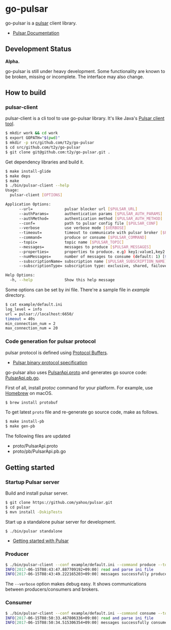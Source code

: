 # go-pulsar

go-pulsar is a [pulsar](https://github.com/yahoo/pulsar) client library.

* [Pulsar Documentation](https://github.com/yahoo/pulsar/blob/master/docs/Documentation.md)


## Development Status

**Alpha.**

go-pulsar is still under heavy development. Some functionality are known to be broken, missing or incomplete. The interface may also change.


## How to build

### pulsar-client

pulsar-client is a cli tool to use go-pulsar library. It's like Java's [Pulsar client tool](https://github.com/yahoo/pulsar/blob/master/docs/AdminTools.md#pulsar-client-tool).

```bash
$ mkdir work && cd work
$ export GOPATH="$(pwd)"
$ mkdir -p src/github.com/t2y/go-pulsar
$ cd src/github.com/t2y/go-pulsar
$ git clone git@github.com:t2y/go-pulsar.git .
```

Get dependency libraries and build it.

```bash
$ make install-glide
$ make deps
$ make
$ ./bin/pulsar-client --help
Usage:
  pulsar-client [OPTIONS]

Application Options:
      --url=              pulsar blocker url [$PULSAR_URL]
      --authParams=       authentication params [$PULSAR_AUTH_PARAMS]
      --authMethod=       authentication method [$PULSAR_AUTH_METHOD]
      --conf=             path to pulsar config file [$PULSAR_CONF]
      --verbose           use verbose mode [$VERBOSE]
      --timeout=          timeout to communicate with pulsar broker [$PULSAR_TIMEOUT]
      --command=          produce or consume [$PULSAR_COMMAND]
      --topic=            topic name [$PULSAR_TOPIC]
      --messages=         messages to produce [$PULSAR_MESSAGES]
      --properties=       properties to produce. e.g) key1:value1,key2:value2 [$PULSAR_PROPERTIES]
      --numMessages=      number of messages to consume (default: 1) [$PULSAR_NUM_MESSAGES]
      --subscriptionName= subscription name [$PULSAR_SUBSCRIPTION_NAME]
      --subscriptionType= subscription type: exclusive, shared, failover (default: exclusive) [$PULSAR_SUBSCRIPTION_TYPE]

Help Options:
  -h, --help              Show this help message
```

Some options can be set by *ini* file. There're a sample file in *example* directory.

```bash
$ cat example/default.ini
log_level = info
url = pulsar://localhost:6650/
timeout = 40s
min_connection_num = 2
max_connection_num = 20
```

### Code generation for pulsar protocol

pulsar protocol is defined using [Protocol Buffers](https://developers.google.com/protocol-buffers/).

* [Pulsar binary protocol specification](https://github.com/yahoo/pulsar/blob/master/docs/BinaryProtocol.md)

go-pulsar also uses [PulsarApi.proto](https://github.com/yahoo/pulsar/blob/master/pulsar-common/src/main/proto/PulsarApi.proto) and generates go source code: [PulsarApi.pb.go](https://github.com/t2y/go-pulsar/blob/master/proto/pb/PulsarApi.pb.go).

First of all, install *protoc* command for your platform. For example, use [Homebrew](https://brew.sh/) on macOS.

```bash
$ brew install protobuf
```

To get latest `proto` file and re-generate go source code, make as follows.

```bash
$ make install-pb
$ make gen-pb
```

The following files are updated

* proto/PulsarApi.proto
* proto/pb/PulsarApi.pb.go


## Getting started

### Startup Pulsar server

Build and install pulsar server.

```bash
$ git clone https://github.com/yahoo/pulsar.git
$ cd pulsar
$ mvn install -DskipTests
```

Start up a standalone pulsar server for development.

```bash
$ ./bin/pulsar standalone
```

* [Getting started with Pulsar](https://github.com/yahoo/pulsar/blob/master/docs/GettingStarted.md)

### Producer

```bash
$ ./bin/pulsar-client --conf example/default.ini --command produce --topic "persistent://sample/standalone/ns1/my-topic" --messages "Hello Pulsar"
INFO[2017-06-15T08:43:47.887709192+09:00] read and parse ini file                       iniConf=&{info pulsar://localhost:6650/ 40s 2 20 pulsar://localhost:6650/ info} path="example/default.ini"
INFO[2017-06-15T08:43:49.222165203+09:00] messages successfully produced                messages=[Hello Pulsar] properties=[]
```

The `--verbose` option makes debug easy. It shows communications between producers/consumers and brokers.

### Consumer

```bash
$ ./bin/pulsar-client --conf example/default.ini --command consume --topic "persistent://sample/standalone/ns1/my-topic" --subscriptionName sub
INFO[2017-06-15T08:50:33.467806336+09:00] read and parse ini file                       iniConf=&{info pulsar://localhost:6650/ 40s 2 20 pulsar://localhost:6650/ info} path="example/default.ini"
INFO[2017-06-15T08:50:34.515306354+09:00] messages successfully consumed                key-value=[] message="Hello Pulsar"
```

